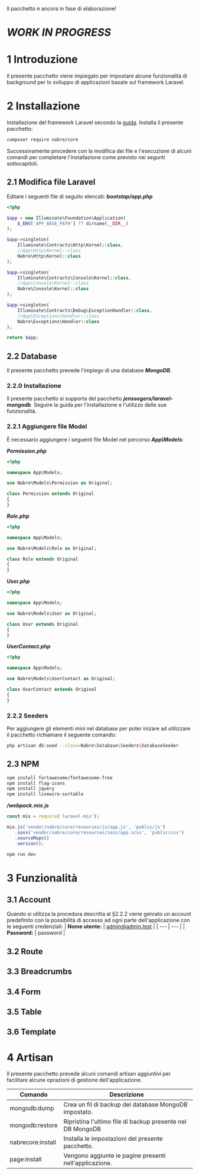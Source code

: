 
Il pacchetto è ancora in fase di elaborazione!
# ***WORK IN PROGRESS***
# 1 Introduzione
Il presente pacchetto viene impiegato per impostare alcune funzionalità di background per lo sviluppo di applicazioni basate sul framework Laravel.
# 2 Installazione
Installazione del framework Laravel secondo la [guida](https://laravel.com/docs).
Installa il presente pacchetto:
```bash
composer require nabre/core
```
Successivamente procedere con la modifica dei file e l'esecuzione di alcuni comandi per completare l'installazione come previsto nei segunti sottocapitoli.
## 2.1 Modifica file Laravel
Editare i seguenti file di seguito elencati:
***bootstap/app.php***
```php
<?php

$app = new Illuminate\Foundation\Application(
    $_ENV['APP_BASE_PATH'] ?? dirname(__DIR__)
);

$app->singleton(
    Illuminate\Contracts\Http\Kernel::class,
    //App\Http\Kernel::class
    Nabre\Http\Kernel::class
);

$app->singleton(
    Illuminate\Contracts\Console\Kernel::class,
    //App\Console\Kernel::class
    Nabre\Console\Kernel::class
);

$app->singleton(
    Illuminate\Contracts\Debug\ExceptionHandler::class,
    //App\Exceptions\Handler::class
    Nabre\Exceptions\Handler::class
);

return $app;
```
## 2.2 Database
Il presente pacchetto prevede l'impiego di una database ***MongoDB***.

### 2.2.0 Installazione
Il presente pacchetto si supporta del pacchetto ***jenssegers/laravel-mongodb***.
Seguire la guida per l'installazione e l'utilizzo delle sue funzionalità.

### 2.2.1 Aggiungere file Model
È necessario aggiungere i seguenti file Model nel percorso ***App\Models***:

***Permission.php***
```php
<?php

namespace App\Models;

use Nabre\Models\Permission as Original;

class Permission extends Original
{
}

```

***Role.php***
```php
<?php

namespace App\Models;

use Nabre\Models\Role as Original;

class Role extends Original
{
}

```

***User.php***
```php
<?php

namespace App\Models;

use Nabre\Models\User as Original;

class User extends Original
{
}

```

***UserContact.php***
```php
<?php

namespace App\Models;

use Nabre\Models\UserContact as Original;

class UserContact extends Original
{
}

```
### 2.2.2 Seeders
Per aggiungere gli elementi mini nel database per poter inizare ad utilizzare il pacchetto richiamare il seguente comando:
```bash
php artisan db:seed --class=Nabre\Database\Seeders\DatabaseSeeder 
```
## 2.3 NPM
```bash
npm install fortawesome/fontawesome-free
npm install flag-icons
npm install jquery
npm install livewire-sortable
```
***/webpack.mix.js***
```js
const mix = require('laravel-mix');

mix.js('vendor/nabre/core/resources/js/app.js', 'public/js')
   .sass('vendor/nabre/core/resources/sass/app.scss', 'public/css')
   .sourceMaps()
   .version();
```
```bash
npm run dev
```
# 3 Funzionalità
## 3.1 Account
Quando si utilizza la procedura descritta al §2.2.2 viene genrato un account predefinito con la possibilità di accesso ad ogni parte dell'applicazione con le seguenti credenziali:
| **Nome utente:**   | admin@admin.test |
| --- | --- |
| **Password:**      | password         |
## 3.2 Route
## 3.3 Breadcrumbs
## 3.4 Form
## 3.5 Table
## 3.6 Template

# 4 Artisan
Il presente pacchetto prevede alcuni comandi artisan aggiuntivi per facilitare alcune oprazioni di gestione dell'applicazione.

| Comando           | Descrizione                                                |
| -------------     | -------------                                              |
| mongodb:dump      | Crea un fil di backup del database MongoDB impostato.      |
| mongodb:restore   | Ripristina l'ultimo file di backup presente nel DB MongoDB |
| nabrecore:install | Installa le impostazioni del presente pacchetto.           |
| page:install      | Vengono aggiunte le pagine presenti nell'applicazione.     |
